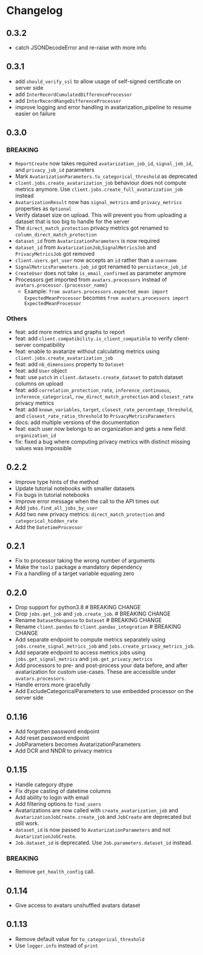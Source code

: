 # Changelog

## 0.3.2

- catch JSONDecodeError and re-raise with more info

## 0.3.1

- add `should_verify_ssl` to allow usage of self-signed certificate on server side
- add `InterRecordCumulatedDifferenceProcessor`
- add `InterRecordRangeDifferenceProcessor`
- improve logging and error handling in avatarization_pipeline to resume easier on failure

## 0.3.0

### BREAKING

- `ReportCreate` now takes required `avatarization_job_id`, `signal_job_id`, and `privacy_job_id` parameters
- Mark `AvatarizationParameters.to_categorical_threshold` as deprecated
- `client.jobs.create_avatarization_job` behaviour does not compute metrics anymore. Use `client.jobs.create_full_avatarization_job` instead
- `AvatarizationResult` now has `signal_metrics` and `privacy_metrics` properties as `Optional`
- Verify dataset size on upload. This will prevent you from uploading a dataset that is too big to handle for the server
- The `direct_match_protection` privacy metrics got renamed to `column_direct_match_protection`
- `dataset_id` from `AvatarizationParameters` is now required
- `dataset_id` from `AvatarizationJob`,`SignalMetricsJob` and `PrivacyMetricsJob` got removed
- `client.users.get_user` now accepts an `id` rather than a `username`
- `SignalMetricsParameters.job_id` got renamed to `persistance_job_id`
- `CreateUser` does not take `is_email_confirmed` as parameter anymore
- Processors get imported from `avatars.processors` instead of `avatars.processor.{processor_name}`
  - Example: `from avatars.processors.expected_mean import ExpectedMeanProcessor` becomes `from avatars.processors import ExpectedMeanProcessor`

### Others

- feat: add more metrics and graphs to report
- feat: add `client.compatibility.is_client_compatible` to verify client-server compatibility
- feat: enable to avatarize without calculating metrics using `client.jobs.create_avatarization_job`
- feat: add `nb_dimensions` property to `Dataset`
- feat: add `User` object
- feat: use `patch` in `client.datasets.create_dataset` to patch dataset columns on upload
- feat: add `correlation_protection_rate`, `inference_continuous`, `inference_categorical`, `row_direct_match_protection` and `closest_rate` privacy metrics
- feat: add `known_variables`, `target`, `closest_rate_percentage_threshold`, and `closest_rate_ratio_threshold` to `PrivacyMetricsParameters`
- docs: add multiple versions of the documentation
- feat: each user now belongs to an organization and gets a new field: `organization_id`
- fix: fixed a bug where computing privacy metrics with distinct missing values was impossible

## 0.2.2

- Improve type hints of the method
- Update tutorial notebooks with smaller datasets
- Fix bugs in tutorial notebooks
- Improve error message when the call to the API times out
- Add `jobs.find_all_jobs_by_user`
- Add two new privacy metrics: `direct_match_protection` and `categorical_hidden_rate`
- Add the `DatetimeProcessor`

## 0.2.1

- Fix to processor taking the wrong number of arguments
- Make the `toolz` package a mandatory dependency
- Fix a handling of a target variable equaling zero

## 0.2.0

- Drop support for python3.8 # BREAKING CHANGE
- Drop `jobs.get_job` and `job.create_job`. # BREAKING CHANGE
- Rename `DatasetResponse` to `Dataset` # BREAKING CHANGE
- Rename `client.pandas` to `client.pandas_integration` # BREAKING CHANGE
- Add separate endpoint to compute metrics separately using `jobs.create_signal_metrics_job` and `jobs.create_privacy_metrics_job`.
- Add separate endpoint to access metrics jobs using `jobs.get_signal_metrics` and `job.get_privacy_metrics`
- Add processors to pre- and post-process your data before, and after avatarization for custom use-cases. These are accessible under `avatars.processors`.
- Handle errors more gracefully
- Add ExcludeCategoricalParameters to use embedded processor on the server side

## 0.1.16

- Add forgotten password endpoint
- Add reset password endpoint
- JobParameters becomes AvatarizationParameters
- Add DCR and NNDR to privacy metrics

## 0.1.15

- Handle category dtype
- Fix dtype casting of datetime columns
- Add ability to login with email
- Add filtering options to `find_users`
- Avatarizations are now called with `create_avatarization_job` and `AvatarizationJobCreate`.
  `create_job` and `JobCreate` are deprecated but still work.
- `dataset_id` is now passed to `AvatarizationParameters` and not `AvatarizationJobCreate`.
- `Job.dataset_id` is deprecated. Use `Job.parameters.dataset_id` instead.

### BREAKING

- Remove `get_health_config` call.

## 0.1.14

- Give access to avatars unshuffled avatars dataset

## 0.1.13

- Remove default value for `to_categorical_threshold`
- Use `logger.info` instead of `print`
